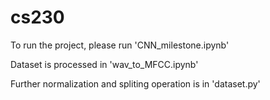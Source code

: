 # cs230

To run the project, please run 'CNN_milestone.ipynb'

Dataset is processed in 'wav_to_MFCC.ipynb'

Further normalization and spliting operation is in 'dataset.py'
